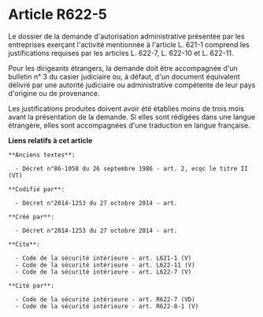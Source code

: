 # Article R622-5

Le dossier de la demande d'autorisation administrative présentée par les entreprises exerçant l'activité mentionnée à
l'article L. 621-1 comprend les justifications requises par les articles L. 622-7, L. 622-10 et L. 622-11. 

Pour les dirigeants étrangers, la demande doit être accompagnée d'un bulletin n° 3 du casier judiciaire ou, à défaut, d'un
document équivalent délivré par une autorité judiciaire ou administrative compétente de leur pays d'origine ou de
provenance. 

Les justifications produites doivent avoir été établies moins de trois mois avant la présentation de la demande. Si elles
sont rédigées dans une langue étrangère, elles sont accompagnées d'une traduction en langue française.

**Liens relatifs à cet article**

	**Anciens textes**:

	  - Décret n°86-1058 du 26 septembre 1986 - art. 2, ecqc le titre II (VT)

	**Codifié par**:

	  - Décret n°2014-1253 du 27 octobre 2014 - art.

	**Créé par**:

	  - Décret n°2014-1253 du 27 octobre 2014 - art.

	**Cite**:

	  - Code de la sécurité intérieure - art. L621-1 (V)
	  - Code de la sécurité intérieure - art. L622-11 (V)
	  - Code de la sécurité intérieure - art. L622-7 (V)

	**Cité par**:

	  - Code de la sécurité intérieure - art. R622-7 (VD)
	  - Code de la sécurité intérieure - art. R622-8-1 (V)
